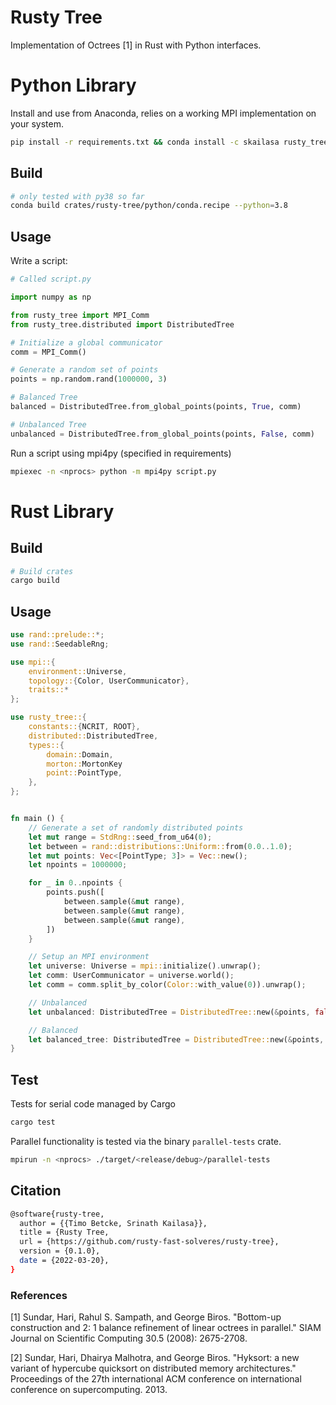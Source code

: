 # Rusty Tree

Implementation of Octrees [1] in Rust with Python interfaces.

# Python Library

Install and use from Anaconda, relies on a working MPI implementation on your system.

```bash
pip install -r requirements.txt && conda install -c skailasa rusty_tree
```

## Build

```bash
# only tested with py38 so far
conda build crates/rusty-tree/python/conda.recipe --python=3.8
```

## Usage

Write a script:

```python
# Called script.py

import numpy as np

from rusty_tree import MPI_Comm
from rusty_tree.distributed import DistributedTree

# Initialize a global communicator
comm = MPI_Comm()

# Generate a random set of points
points = np.random.rand(1000000, 3)

# Balanced Tree
balanced = DistributedTree.from_global_points(points, True, comm)

# Unbalanced Tree
unbalanced = DistributedTree.from_global_points(points, False, comm)
```

Run a script using mpi4py (specified in requirements)

```bash
mpiexec -n <nprocs> python -m mpi4py script.py
```

# Rust Library

## Build

```bash
# Build crates
cargo build
```

## Usage

```rust
use rand::prelude::*;
use rand::SeedableRng;

use mpi::{
    environment::Universe,
    topology::{Color, UserCommunicator},
    traits::*
};

use rusty_tree::{
    constants::{NCRIT, ROOT},
    distributed::DistributedTree,
    types::{
        domain::Domain,
        morton::MortonKey
        point::PointType,
    },
};


fn main () {
    // Generate a set of randomly distributed points
    let mut range = StdRng::seed_from_u64(0);
    let between = rand::distributions::Uniform::from(0.0..1.0);
    let mut points: Vec<[PointType; 3]> = Vec::new();
    let npoints = 1000000;

    for _ in 0..npoints {
        points.push([
            between.sample(&mut range),
            between.sample(&mut range),
            between.sample(&mut range),
        ])
    }

    // Setup an MPI environment
    let universe: Universe = mpi::initialize().unwrap();
    let comm: UserCommunicator = universe.world();
    let comm = comm.split_by_color(Color::with_value(0)).unwrap();

    // Unbalanced
    let unbalanced: DistributedTree = DistributedTree::new(&points, false, &comm)

    // Balanced
    let balanced_tree: DistributedTree = DistributedTree::new(&points, true, &cpmm)
}
```

## Test

Tests for serial code managed by Cargo

```bash
cargo test
```

Parallel functionality is tested via the binary `parallel-tests` crate.

```bash
mpirun -n <nprocs> ./target/<release/debug>/parallel-tests
```

## Citation

```bash
@software{rusty-tree,
  author = {{Timo Betcke, Srinath Kailasa}},
  title = {Rusty Tree,
  url = {https://github.com/rusty-fast-solveres/rusty-tree},
  version = {0.1.0},
  date = {2022-03-20},
}
```

### References

[1] Sundar, Hari, Rahul S. Sampath, and George Biros. "Bottom-up construction and 2: 1 balance refinement of linear octrees in parallel." SIAM Journal on Scientific Computing 30.5 (2008): 2675-2708.

[2] Sundar, Hari, Dhairya Malhotra, and George Biros. "Hyksort: a new variant of hypercube quicksort on distributed memory architectures." Proceedings of the 27th international ACM conference on international conference on supercomputing. 2013.
